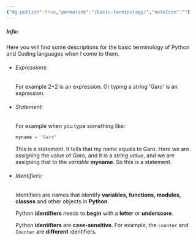 ```yaml
---
{"dg-publish":true,"permalink":"/basic-terminology/","noteIcon":""}
---
```


##### Info:
Here you will find some descriptions for the basic terminology of Python and Coding languages when I come to them.

- ###### Expressions:
	For example 2+2 is an expression. Or typing a string 'Garo' is an expression.

- ###### Statement:
	For example when you type something like:
	```Python
	myname = 'Garo"
	```
	This is a statement. It tells that my name equals to Garo. Here we are assigning the value of *Garo*, and it is a *string value*, and we are assigning that to the *variable* **myname**. So this is a statement.

- ###### Identifiers:
	Identifiers are names that identify **variables, functions, modules, classes** and other objects in **Python**.
	
	Python **identifiers** needs to **begin** with a **letter** or **underscore**. 
	
	Python **identifiers** are **case-sensitive**. For example, the `counter` and `Counter` are **different** identifiers.
